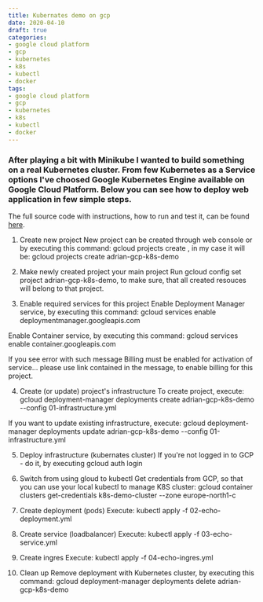 ```yaml
---
title: Kubernates demo on gcp
date: 2020-04-10
draft: true
categories:
- google cloud platform
- gcp
- kubernetes
- k8s
- kubectl
- docker
tags:
- google cloud platform
- gcp
- kubernetes
- k8s
- kubectl
- docker
---
```


### After playing a bit with Minikube I wanted to build something on a real Kubernetes cluster. From few Kubernetes as a Service options I've choosed Google Kubernetes Engine available on Google Cloud Platform. Below you can see how to deploy web application in few simple steps.

The full source code with instructions, how to run and test it, can be found [here](https://github.com/adrian83/gcp-samples/tree/master/001-kubernetes-demo).

1. Create new project
New project can be created through web console or by executing this command: gcloud projects create <unique-project-d>, in my case it will be: gcloud projects create adrian-gcp-k8s-demo

2. Make newly created project your main project
Run gcloud config set project adrian-gcp-k8s-demo, to make sure, that all created resouces will belong to that project.

3. Enable required services for this project
Enable Deployment Manager service, by executing this command: gcloud services enable deploymentmanager.googleapis.com

Enable Container service, by executing this command: gcloud services enable container.googleapis.com

If you see error with such message Billing must be enabled for activation of service... please use link contained in the message, to enable billing for this project.

4. Create (or update) project's infrastructure
To create project, execute: gcloud deployment-manager deployments create adrian-gcp-k8s-demo --config 01-infrastructure.yml

If you want to update existing infrastructure, execute: gcloud deployment-manager deployments update adrian-gcp-k8s-demo --config 01-infrastructure.yml

5. Deploy infrastructure (kubernates cluster)
If you're not logged in to GCP - do it, by executing gcloud auth login

6. Switch from using gloud to kubectl
Get credentials from GCP, so that you can use your local kubectl to manage K8S cluster: gcloud container clusters get-credentials k8s-demo-cluster --zone europe-north1-c

7. Create deployment (pods)
Execute: kubectl apply -f 02-echo-deployment.yml

8. Create service (loadbalancer)
Execute: kubectl apply -f 03-echo-service.yml

9. Create ingres
Execute: kubectl apply -f 04-echo-ingres.yml

10. Clean up
Remove deployment with Kubernetes cluster, by executing this command: gcloud deployment-manager deployments delete adrian-gcp-k8s-demo